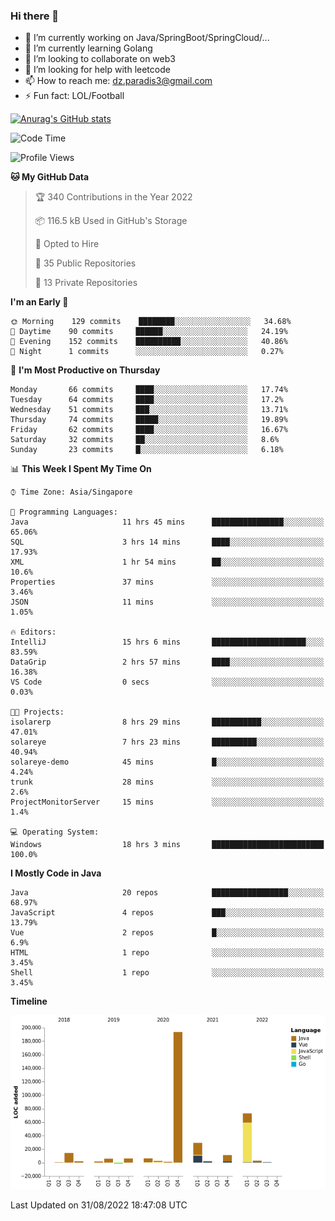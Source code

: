 ### Hi there 👋

- 🔭 I’m currently working on Java/SpringBoot/SpringCloud/...
- 🌱 I’m currently learning Golang
- 👯 I’m looking to collaborate on web3
- 🤔 I’m looking for help with leetcode
- 📫 How to reach me: dz.paradis3@gmail.com
- ⚡ Fun fact: LOL/Football

[![Anurag's GitHub stats](https://github-readme-stats.vercel.app/api?username=xiumu2017&show_icons=true&theme=radical)](https://github.com/anuraghazra/github-readme-stats)

<!--
**xiumu2017/xiumu2017** is a ✨ _special_ ✨ repository because its `README.md` (this file) appears on your GitHub profile.

Here are some ideas to get you started:

- 🔭 I’m currently working on ...
- 🌱 I’m currently learning ...
- 👯 I’m looking to collaborate on ...
- 🤔 I’m looking for help with ...
- 💬 Ask me about ...
- 📫 How to reach me: ...
- 😄 Pronouns: ...
- ⚡ Fun fact: ...
-->

<!--START_SECTION:waka-->
![Code Time](http://img.shields.io/badge/Code%20Time-774%20hrs%2012%20mins-blue)

![Profile Views](http://img.shields.io/badge/Profile%20Views-0-blue)

**🐱 My GitHub Data** 

> 🏆 340 Contributions in the Year 2022
 > 
> 📦 116.5 kB Used in GitHub's Storage 
 > 
> 💼 Opted to Hire
 > 
> 📜 35 Public Repositories 
 > 
> 🔑 13 Private Repositories  
 > 
**I'm an Early 🐤** 

```text
🌞 Morning    129 commits    ████████░░░░░░░░░░░░░░░░░   34.68% 
🌆 Daytime    90 commits     ██████░░░░░░░░░░░░░░░░░░░   24.19% 
🌃 Evening    152 commits    ██████████░░░░░░░░░░░░░░░   40.86% 
🌙 Night      1 commits      ░░░░░░░░░░░░░░░░░░░░░░░░░   0.27%

```
📅 **I'm Most Productive on Thursday** 

```text
Monday       66 commits     ████░░░░░░░░░░░░░░░░░░░░░   17.74% 
Tuesday      64 commits     ████░░░░░░░░░░░░░░░░░░░░░   17.2% 
Wednesday    51 commits     ███░░░░░░░░░░░░░░░░░░░░░░   13.71% 
Thursday     74 commits     █████░░░░░░░░░░░░░░░░░░░░   19.89% 
Friday       62 commits     ████░░░░░░░░░░░░░░░░░░░░░   16.67% 
Saturday     32 commits     ██░░░░░░░░░░░░░░░░░░░░░░░   8.6% 
Sunday       23 commits     █░░░░░░░░░░░░░░░░░░░░░░░░   6.18%

```


📊 **This Week I Spent My Time On** 

```text
⌚︎ Time Zone: Asia/Singapore

💬 Programming Languages: 
Java                     11 hrs 45 mins      ████████████████░░░░░░░░░   65.06% 
SQL                      3 hrs 14 mins       ████░░░░░░░░░░░░░░░░░░░░░   17.93% 
XML                      1 hr 54 mins        ██░░░░░░░░░░░░░░░░░░░░░░░   10.6% 
Properties               37 mins             ░░░░░░░░░░░░░░░░░░░░░░░░░   3.46% 
JSON                     11 mins             ░░░░░░░░░░░░░░░░░░░░░░░░░   1.05%

🔥 Editors: 
IntelliJ                 15 hrs 6 mins       █████████████████████░░░░   83.59% 
DataGrip                 2 hrs 57 mins       ████░░░░░░░░░░░░░░░░░░░░░   16.38% 
VS Code                  0 secs              ░░░░░░░░░░░░░░░░░░░░░░░░░   0.03%

🐱‍💻 Projects: 
isolarerp                8 hrs 29 mins       ███████████░░░░░░░░░░░░░░   47.01% 
solareye                 7 hrs 23 mins       ██████████░░░░░░░░░░░░░░░   40.94% 
solareye-demo            45 mins             █░░░░░░░░░░░░░░░░░░░░░░░░   4.24% 
trunk                    28 mins             ░░░░░░░░░░░░░░░░░░░░░░░░░   2.6% 
ProjectMonitorServer     15 mins             ░░░░░░░░░░░░░░░░░░░░░░░░░   1.4%

💻 Operating System: 
Windows                  18 hrs 3 mins       █████████████████████████   100.0%

```

**I Mostly Code in Java** 

```text
Java                     20 repos            █████████████████░░░░░░░░   68.97% 
JavaScript               4 repos             ███░░░░░░░░░░░░░░░░░░░░░░   13.79% 
Vue                      2 repos             █░░░░░░░░░░░░░░░░░░░░░░░░   6.9% 
HTML                     1 repo              ░░░░░░░░░░░░░░░░░░░░░░░░░   3.45% 
Shell                    1 repo              ░░░░░░░░░░░░░░░░░░░░░░░░░   3.45%

```


**Timeline**

![Chart not found](https://raw.githubusercontent.com/xiumu2017/xiumu2017/main/charts/bar_graph.png) 


 Last Updated on 31/08/2022 18:47:08 UTC
<!--END_SECTION:waka-->
